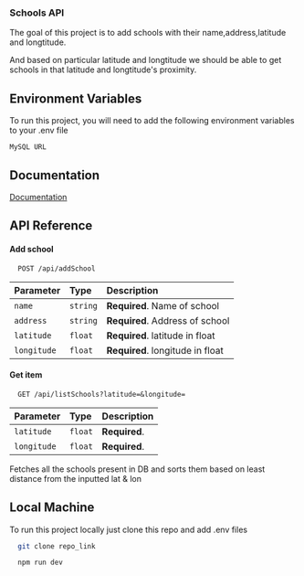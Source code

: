 ### Schools API

The goal of this project is to add schools with their name,address,latitude and longtitude.

And based on particular  latitude and longtitude we should be able to get schools in that latitude and longtitude's proximity.



## Environment Variables

To run this project, you will need to add the following environment variables to your .env file

`MySQL URL`



## Documentation

[Documentation](https://linktodocumentation)


## API Reference

#### Add school

```http
  POST /api/addSchool
```

| Parameter | Type     | Description                |
| :-------- | :------- | :------------------------- |
| `name`    | `string` | **Required**. Name of school|
| `address` | `string` | **Required**. Address of school|
| `latitude`| `float` | **Required**. latitude in float|
| `longitude`| `float` | **Required**. longitude in float|

#### Get item

```http
  GET /api/listSchools?latitude=&longitude=
```

| Parameter | Type     | Description                       |
| :-------- | :------- | :-------------------------------- |
| `latitude`| `float` | **Required**.  |
| `longitude`| `float` | **Required**.  |

Fetches all the schools present in DB and sorts them based on least distance from the inputted lat & lon
#### 




## Local Machine

To run this project locally just clone this repo and add .env files

```bash
  git clone repo_link
```
 
```bash
  npm run dev
```

